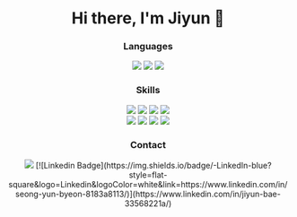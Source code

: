 <h1 align="center"><b> Hi there, I'm Jiyun 👋  </b></h3>

<h3 align="center"><b> Languages </b></h3>
<p align="center">
<img src="https://img.shields.io/badge/python-3670A0?style=flat&logo=python&logoColor=ffdd54"/>
<img src= "https://img.shields.io/badge/java-%23ED8B00.svg?style=flat&logo=openjdk&logoColor=white"/>                                                                                    
<img src="https://img.shields.io/badge/c++-%2300599C.svg?style=flat&logo=c%2B%2B&logoColor=white"/>                                                                                                        
</p>

<h3 align="center"><b> Skills </b></h3>
<p align="center">
<img src="https://img.shields.io/badge/python-3670A0?style=flat&logo=python&logoColor=ffdd54"/>
<img src= "https://img.shields.io/badge/java-%23ED8B00.svg?style=flat&logo=openjdk&logoColor=white"/>                                                                                    
<img src="https://img.shields.io/badge/c++-%2300599C.svg?style=flat&logo=c%2B%2B&logoColor=white"/>   
<img src= "https://img.shields.io/badge/TensorFlow-%23FF6F00.svg?style=flat&logo=TensorFlow&logoColor=white"/>
    <br>
<img src ="https://img.shields.io/badge/scikit--learn-%23F7931E.svg?style=flat&logo=scikit-learn&logoColor=white"/>
<img src= "https://img.shields.io/badge/PyTorch-%23EE4C2C.svg?style=flat&logo=PyTorch&logoColor=white"/>
<img src ="https://img.shields.io/badge/spring-%236DB33F.svg?style=flat&logo=spring&logoColor=white"/>
<img src = "https://img.shields.io/badge/mysql-%2300f.svg?style=flat&logo=mysql&logoColor=white"/>
</p>

<h3 align="center"><b> Contact </b></h3>
<p align="center">
<a href="mailto:jiyunbae36@gmail.com"><img src="https://img.shields.io/badge/Gmail-D14836?style=flat&logo=gmail&logoColor=white&link=mailto:jiyunbae36@gmail.com"/></a>
[![Linkedin Badge](https://img.shields.io/badge/-LinkedIn-blue?style=flat-square&logo=Linkedin&logoColor=white&link=https://www.linkedin.com/in/seong-yun-byeon-8183a8113/)](https://www.linkedin.com/in/jiyun-bae-33568221a/)
</p>
                                                                                                                                                   

<!--
**jiyunBae007/jiyunBae007** is a ✨ _special_ ✨ repository because its `README.md` (this file) appears on your GitHub profile.

Here are some ideas to get you started:

- 🔭 I’m currently working on ...
- 🌱 I’m currently learning ...
- 👯 I’m looking to collaborate on ...
- 🤔 I’m looking for help with ...
- 💬 Ask me about ...
- 📫 How to reach me: ...
- 😄 Pronouns: ...
- ⚡ Fun fact: ...
-->
